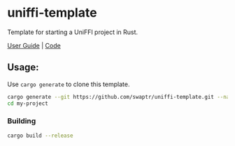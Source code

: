 # uniffi-template

Template for starting a UniFFI project in Rust.

[User Guide](https://mozilla.github.io/uniffi-rs) | [Code](https://github.com/mozilla/uniffi-rs)

## Usage:
Use `cargo generate` to clone this template.

```bash
cargo generate --git https://github.com/swaptr/uniffi-template.git --name my-project
cd my-project
```

### Building
```bash
cargo build --release
```
